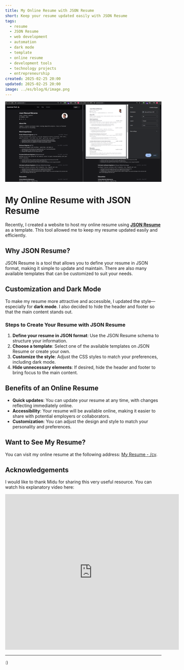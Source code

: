 ```yaml
---
title: My Online Resume with JSON Resume
short: Keep your resume updated easily with JSON Resume
tags:
  - resume
  - JSON Resume
  - web development
  - automation
  - dark mode
  - template
  - online resume
  - development tools
  - technology projects
  - entrepreneurship
created: 2025-02-25 20:00
updated: 2025-02-25 20:00
image: ../es/blog/6/image.png
---
```


![CV image](../es/blog/6/image.png)

# My Online Resume with JSON Resume

Recently, I created a website to host my online resume using **[JSON Resume](https://jsonresume.org/)** as a template. This tool allowed me to keep my resume updated easily and efficiently.

## Why JSON Resume?

JSON Resume is a tool that allows you to define your resume in JSON format, making it simple to update and maintain. There are also many available templates that can be customized to suit your needs.

## Customization and Dark Mode

To make my resume more attractive and accessible, I updated the style—especially for **dark mode**. I also decided to hide the header and footer so that the main content stands out.

### Steps to Create Your Resume with JSON Resume

1. **Define your resume in JSON format**: Use the JSON Resume schema to structure your information.
2. **Choose a template**: Select one of the available templates on JSON Resume or create your own.
3. **Customize the style**: Adjust the CSS styles to match your preferences, including dark mode.
4. **Hide unnecessary elements**: If desired, hide the header and footer to bring focus to the main content.

## Benefits of an Online Resume

- **Quick updates**: You can update your resume at any time, with changes reflecting immediately online.
- **Accessibility**: Your resume will be available online, making it easier to share with potential employers or collaborators.
- **Customization**: You can adjust the design and style to match your personality and preferences.

## Want to See My Resume?

You can visit my online resume at the following address: [My Resume - /cv](/cv).

## Acknowledgements

I would like to thank Midu for sharing this very useful resource. You can watch his explanatory video here:

<iframe width="560" height="500" src="https://www.youtube.com/embed/Zwh92LTB-Bk?si=m4if9jfbMNBrKalq" title="YouTube video player" frameborder="0" allow="accelerometer; autoplay; clipboard-write; encrypted-media; gyroscope; picture-in-picture; web-share" referrerpolicy="strict-origin-when-cross-origin" allowfullscreen></iframe>

---


:) 